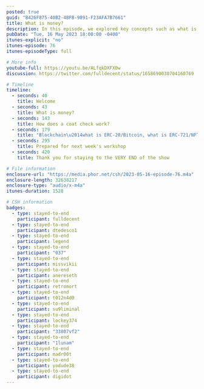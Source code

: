 ```yaml
---
posted: true
guid: "B426F875-40B2-4BFB-9891-F23AFA7B7661"
title: What is money?
description: In this episode, we explored key concepts such as what is a token, what is an NFT, what is money and how a coat check works. These elements will help understand the design behind blockchain systems. We differentiated between ERC-20/bitcoin and ERC-721/NFT, and how they relate to conventional money and coat check systems. Get ready for the next week''s workshop! 
pubDate: "Tue, 16 May 2023 18:00:00 -0400"
itunes-explicit: "no"
itunes-episode: 76
itunes-episodeType: full

# More info
youtube-full: https://youtu.be/ALfqkDXFX0w
discussion: https://twitter.com/fulldecent/status/1658690030704160769

# Timeline
timeline:
  - seconds: 40
    title: Welcome
  - seconds: 43
    title: What is money?
  - seconds: 143
    title: How does a coat check work?
  - seconds: 179
    title: "Blockchain\u2014what is ERC-20/Bitcoin, what is ERC-721/NFT"
  - seconds: 295
    title: Prepared for next week's workshop
  - seconds: 420
    title: Thank you for staying to the VERY END of the show

# File information
enclosure-url: "https://media.phor.net/csh/2023-05-16-episode-76.m4a"
enclosure-length: 32638217
enclosure-type: "audio/x-m4a"
itunes-duration: 1528

# CSH information
badges:
  - type: stayed-to-end
    participant: fulldecent
  - type: stayed-to-end
    participant: dtedesco1
  - type: stayed-to-end
    participant: legend
  - type: stayed-to-end
    participant: "037"
  - type: stayed-to-end
    participant: missvikii
  - type: stayed-to-end
    participant: anereseth
  - type: stayed-to-end
    participant: retromort
  - type: stayed-to-end
    participant: t012n4d0
  - type: stayed-to-end
    participant: su9liminal
  - type: stayed-to-end
    participant: lockey374
  - type: stayed-to-end
    participant: "33807vf2"
  - type: stayed-to-end
    participant: "1lunam"
  - type: stayed-to-end
    participant: madr00t
  - type: stayed-to-end
    participant: yodude38
  - type: stayed-to-end
    participant: digidot
---
```

